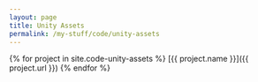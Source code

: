 ```yaml
---
layout: page
title: Unity Assets
permalink: /my-stuff/code/unity-assets
---
```

{% for project in site.code-unity-assets %}
[{{ project.name }}]({{ project.url }})
{% endfor %}
